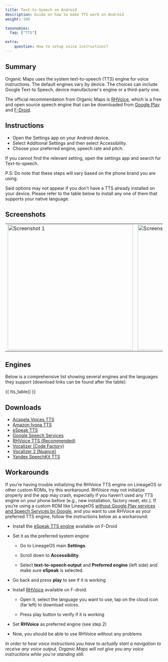 ```yaml
---
title: Text-to-Speech on Android
description: Guide on how to make TTS work on Android
weight: 100

taxonomies:
  faq: ["TTS"]

extra:
    question: How to setup voice instructions?
---
```


## Summary

Organic Maps uses the system text-to-speech (TTS) engine for voice instructions. The default engines vary by device. The choices can include Google Text-to Speech, device manufacturer's engine or a third-party one. 

The official recommendation from Organic Maps is [RHVoice](https://rhvoice.org/), which is a free and open source speech engine that can be downloaded from [Google Play](https://play.google.com/store/apps/details?id=com.github.olga_yakovleva.rhvoice.android) and [F-Droid](https://f-droid.org/en/packages/com.github.olga_yakovleva.rhvoice.android/).

## Instructions

- Open the Settings app on your Android device.
- Select Additional Settings and then select Accessibility.
- Choose your preferred engine, speech rate and pitch.

If you cannot find the relevant setting, open the settings app and search for Text-to-speech.

P.S: Do note that these steps will vary based on the phone brand you are using.

Said options may not appear if you don't have a TTS already installed on your device. Please refer to the table below to install any one of them that supports your native language.

## Screenshots

|             |             |             |
| ----------- | ----------- | ----------- |
| <img src='/images/screenshots/tts_config_1.jpg' width='400' alt='Screenshot 1'> | <img src='/images/screenshots/tts_config_2.jpg' width='400' alt='Screenshot 2'> | <img src='/images/screenshots/tts_config_3.jpg' width='400' alt='Screenshot 3'> |

## Engines

Below is a comprehensive list showing several engines and the languages they support (download links can be found after the table):

{{ tts_table() }}

## Downloads

- [Acapela Voices TTS](https://play.google.com/store/apps/details?id=com.acapelagroup.android.tts)
- [Amazon Ivona TTS](https://apkpure.com/ivona-text-to-speech-hq/com.ivona.tts/download)
- [eSpeak TTS](https://f-droid.org/en/packages/com.reecedunn.espeak/)
- [Google Speech Services](https://play.google.com/store/apps/details?id=com.google.android.tts)
- [RHVoice TTS (Recommended)](https://play.google.com/store/apps/details?id=com.github.olga_yakovleva.rhvoice.android)
- [Vocalizer (Code Factory)](https://play.google.com/store/apps/details?id=es.codefactory.vocalizertts)
- [Vocalizer 2 (Nuance)](https://nvda.ru/sintezatory-rechi-vocalizer-expressive2-dlja-nvda#)
- [Yandex SpeechKit TTS](https://4pda.to/forum/index.php?showtopic=200728&st=4200#download)

## Workarounds

If you’re having trouble initializing the RHVoice TTS engine on LineageOS or other custom ROMs, try this workaround. RHVoice may not initialize properly and the app may crash, especially if you haven’t used any TTS engine on your phone before (e.g., new installation, factory reset, etc.). If you’re using a custom ROM like LineageOS <ins>without Google Play services and Speech Services by Google</ins>, and you want to use RHVoice as your preferred TTS engine, follow the instructions below as a workaround:

- Install the [eSpeak TTS engine](https://f-droid.org/en/packages/com.reecedunn.espeak) available on F-Droid

- Set it as the preferred system engine

    - Go to LineageOS main **Settings**.

    - Scroll down to **Accessibility**.

    - Select **text-to-speech output** and **Preferred engine** (left side) and make sure **eSpeak** is selected.

- Go back and press **play** to see if it is working

- Install [RHVoice](https://f-droid.org/en/packages/com.github.olga_yakovleva.rhvoice.android/) available on F-droid.

    - Open it, select the language you want to use, tap on the cloud icon (far left) to download voices.

    - Press play button to verify if it is working
    
- Set **RHVoice** as preferred engine (see step 2)

- Now, you should be able to use RHVoice without any problems

*In order to hear voice instructions you have to actually start a navigation to receive any voice output, Organic Maps will not give you any voice instructions while you're standing still.*
